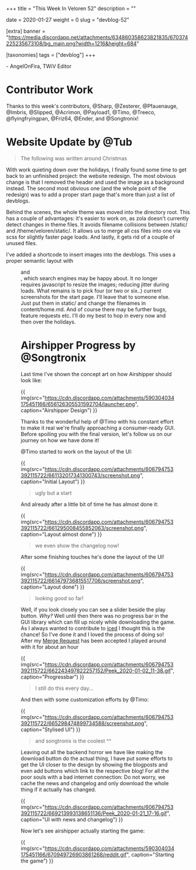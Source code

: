 +++
title = "This Week In Veloren 52"
description = ""

date = 2020-01-27
weight = 0
slug = "devblog-52"

[extra]
banner = "https://media.discordapp.net/attachments/634860358623821835/670374225235673108/bg_main.png?width=1216&height=684"

[taxonomies]
tags = ["devblog"]
+++

\- AngelOnFira, TWiV Editor

# Contributor Work

Thanks to this week's contributors, @Sharp, @Zesterer, @Pfauenauge, @Imbris, @Slipped, @Acrimon, @Payload1, @Timo, @Treeco, @flyingfryingpan, @Friz64, @Ender, and @Songtronix!

# Website Update by @Tub

> The following was written around Christmas

With work quieting down over the holidays, I finally found some time to get back to an unfinished project: the website redesign. The most obvious change is that I removed the header and used the image as a background instead. The second most obvious one (and the whole point of the redesign) was to add a proper start page that's more than just a list of devblogs.

Behind the scenes, the whole theme was moved into the directory root. This has a couple of advantages: it's easier to work on, as zola doesn't currently detect changes in theme files. It avoids filename collisions between /static/ and /theme/veloren/static/. It allows us to merge all css files into one via scss for slightly faster page loads. And lastly, it gets rid of a couple of unused files.

I've added a shortcode to insert images into the devblogs. This uses a proper semantic layout with <figure> and <figcaption>, which search engines may be happy about. It no longer requires javascript to resize the images; reducing jitter during loads.
What remains is to pick four (or two or six..) current screenshots for the start page. I'll leave that to someone else. Just put them in static/ and change the filenames in content/home.md.
And of course there may be further bugs, feature requests etc. I'll do my best to hop in every now and then over the holidays.

# Airshipper Progress by @Songtronix

Last time I've shown the concept art on how Airshipper should look like:

{{ img(src="https://cdn.discordapp.com/attachments/590304034175451166/656126305531592704/launcher.png", caption="Airshipper Design") }}

Thanks to the wonderful help of @Timo with his constant effort to make it real we're finally approaching a consumer-ready GUI.
Before spoiling you with the final version, let's follow us on our journey on how we have done it!

@Timo started to work on the layout of the UI:

{{ img(src="https://cdn.discordapp.com/attachments/606794753392115722/661132017341300743/screenshot.png", caption="Initial Layout") }}

> ugly but a start

And already after a little bit of time he has almost done it:

{{ img(src="https://cdn.discordapp.com/attachments/606794753392115722/661295008455852063/screenshot.png", caption="Layout almost done") }}

> we even show the changelog now!

After some finishing touches he's done the layout of the UI!

{{ img(src="https://cdn.discordapp.com/attachments/606794753392115722/661479736815517706/screenshot.png", caption="Layout done") }}

> looking good so far!

Well, if you look closely you can see a slider beside the play button. _Why?_ Well until then there was no progress bar in the GUI library which can fill up nicely while downloading the game.
As I always wanted to contribute to [iced](https://github.com/hecrj/iced) I thought this is the chance! So I've done it and I loved the process of doing so!
After my [Merge Request](https://github.com/hecrj/iced/pull/141) has been accepted I played around with it for about an hour

{{ img(src="https://cdn.discordapp.com/attachments/606794753392115722/662243497822257152/Peek_2020-01-02_11-38.gif", caption="Progressbar") }}

> I still do this every day...

And then with some customization efforts by @Timo:

{{ img(src="https://cdn.discordapp.com/attachments/606794753392115722/665298474899734588/screenshot.png", caption="Stylised UI") }}

> and songtronix is the coolest ^^

Leaving out all the backend horror we have like making the download button do the actual thing, I have put some efforts to get the UI closer to the design by showing the blogposts and even add buttons which link to the respective blog! For all the poor souls with a bad internet connection: Do not worry, we cache the news and changelog and only download the whole thing if it actually has changed.

{{ img(src="https://cdn.discordapp.com/attachments/606794753392115722/669213993138651136/Peek_2020-01-21_17-16.gif", caption="UI with news and changelog") }}

Now let's see airshipper actually starting the game:

{{ img(src="https://cdn.discordapp.com/attachments/590304034175451166/670949726903861268/reddit.gif", caption="Starting the game") }}
